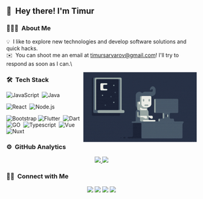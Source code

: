 
## 👋 &nbsp;Hey there! I'm Timur

### 👨🏻‍💻 &nbsp;About Me

💡 &nbsp;I like to explore new technologies and develop software solutions and quick hacks.\
✉️ &nbsp;You can shoot me an email at timursarvarov@gmail.com! I'll try to respond as soon as I can.\
<!-- 📄 &nbsp;Please have a look at my [Résumé](https://www.adityavsingh.com/resume.html) for more details about me. I'm open to feedback and suggestions! -->

<img alt="Night Coding" src="https://raw.githubusercontent.com/AVS1508/AVS1508/master/assets/Night-Coding.gif" align="right"/>

### 🛠 &nbsp;Tech Stack

<!-- ![Python](https://img.shields.io/badge/-Python-05122A?style=flat&logo=python)&nbsp; -->
![JavaScript](https://img.shields.io/badge/-JavaScript-05122A?style=flat&logo=javascript)&nbsp;
![Java](https://img.shields.io/badge/-Java-05122A?style=flat&logo=Java&logoColor=FFA518)&nbsp;
<!-- ![C](https://img.shields.io/badge/-C-05122A?style=flat&logo=C&logoColor=A8B9CC)&nbsp; -->
<!-- ![C++](https://img.shields.io/badge/-C++-05122A?style=flat&logo=C%2B%2B&logoColor=00599C)&nbsp; -->
<!-- ![R (Statistics)](https://img.shields.io/badge/-R-05122A?style=flat&logo=R&logoColor=276DC3)\ -->
![React](https://img.shields.io/badge/-React-05122A?style=flat&logo=react)&nbsp;
![Node.js](https://img.shields.io/badge/-Node.js-05122A?style=flat&logo=node.js)&nbsp;
<!-- ![Django](https://img.shields.io/badge/-Django-05122A?style=flat&logo=django&logoColor=092E20)&nbsp; -->
<!-- ![Flask](https://img.shields.io/badge/-Flask-05122A?style=flat&logo=flask)&nbsp; -->
![Bootstrap](https://img.shields.io/badge/-Bootstrap-05122A?style=flat&logo=bootstrap&logoColor=563D7C)
![Flutter](https://img.shields.io/badge/-Flutter-05122A?style=flat&logo=Flutter)&nbsp;
![Dart](https://img.shields.io/badge/-Dart-05122A?style=flat&logo=Dart)&nbsp;
![GO](https://img.shields.io/badge/-GO-05122A?style=flat&logo=GO)&nbsp;
![Typescript](https://img.shields.io/badge/-Typescript-05122A?style=flat&logo=Typescript)&nbsp;
![Vue](https://img.shields.io/badge/-Vue-05122A?style=flat&logo=Vue)&nbsp;
![Nuxt](https://img.shields.io/badge/-Nuxt-05122A?style=flat&logo=Nuxt)&nbsp;



### ⚙️ &nbsp;GitHub Analytics

<p align="center">
<a href="https://github.com/timursarvarov">
  <img height="180em" src="https://github-readme-stats-eight-theta.vercel.app/api?username=timursarvarov&show_icons=true&theme=algolia&include_all_commits=true&count_private=true"/>
  <img height="180em" src="https://github-readme-stats-eight-theta.vercel.app/api/top-langs/?username=timursarvarov&layout=compact&langs_count=8&theme=algolia"/>
</a>
</p>

### 🤝🏻 &nbsp;Connect with Me

<p align="center">
<a href="https://linkedin.com/in/timursarvarov"><img src="https://img.shields.io/badge/-Sarvarov%20Timur?style=flat&logo=Linkedin&logoColor=white"/></a>
<a href="mailto:avsingh@timursarvarov@gmail.com"><img src="https://img.shields.io/badge/-timursarvarov@gmail.com-D14836?style=flat&logo=Gmail&logoColor=white"/></a>
<a href="https://instagram.com/temorecode"><img src="https://img.shields.io/badge/-@teamorecode-?style=flat&logo=Instagram&logoColor=white"/></a>
<a href="https://facebook.com/timursarvarov"><img src="https://img.shields.io/badge/-@timursarvarov-?style=flat&logo=Facebook&logoColor=white"/></a>
</p>
